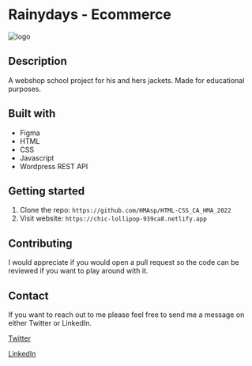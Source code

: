 # Rainydays - Ecommerce

![logo](images/Logodiamond.png)

## Description

A webshop school project for his and hers jackets. Made for educational purposes.

## Built with

- Figma
- HTML
- CSS
- Javascript
- Wordpress REST API

## Getting started

1. Clone the repo: `https://github.com/HMAsp/HTML-CSS_CA_HMA_2022`
2. Visit website: `https://chic-lollipop-939ca8.netlify.app`

## Contributing

I would appreciate if you would open a pull request so the code can be reviewed if you want to play around with it.

## Contact

If you want to reach out to me please feel free to send me a message on either Twitter or LinkedIn.

[Twitter](https://twitter.com/HansMarAnd)

[LinkedIn](https://www.linkedin.com/in/hma1982/)

